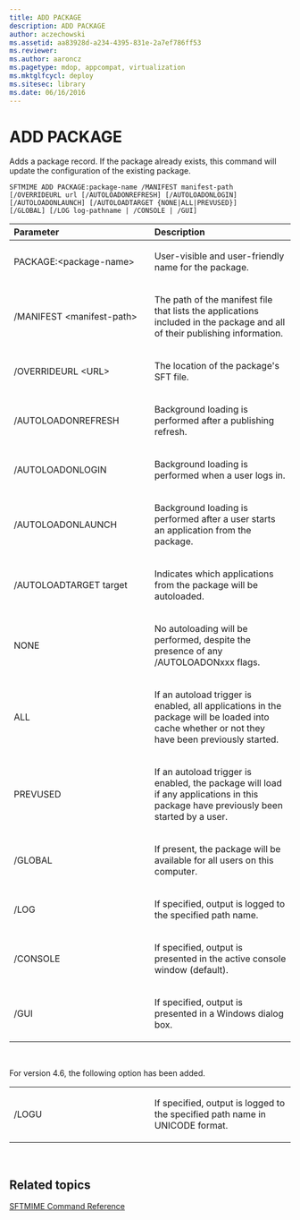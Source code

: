 ```yaml
---
title: ADD PACKAGE
description: ADD PACKAGE
author: aczechowski
ms.assetid: aa83928d-a234-4395-831e-2a7ef786ff53
ms.reviewer:
ms.author: aaroncz
ms.pagetype: mdop, appcompat, virtualization
ms.mktglfcycl: deploy
ms.sitesec: library
ms.date: 06/16/2016
---
```



# ADD PACKAGE


Adds a package record. If the package already exists, this command will update the configuration of the existing package.

`SFTMIME ADD PACKAGE:package-name /MANIFEST manifest-path                 [/OVERRIDEURL url [/AUTOLOADONREFRESH] [/AUTOLOADONLOGIN]                 [/AUTOLOADONLAUNCH] [/AUTOLOADTARGET {NONE|ALL|PREVUSED}]                 [/GLOBAL] [/LOG log-pathname | /CONSOLE | /GUI]`

<table>
<colgroup>
<col width="50%" />
<col width="50%" />
</colgroup>
<thead>
<tr class="header">
<th align="left">Parameter</th>
<th align="left">Description</th>
</tr>
</thead>
<tbody>
<tr class="odd">
<td align="left"><p>PACKAGE:&lt;package-name&gt;</p></td>
<td align="left"><p>User-visible and user-friendly name for the package.</p></td>
</tr>
<tr class="even">
<td align="left"><p>/MANIFEST &lt;manifest-path&gt;</p></td>
<td align="left"><p>The path of the manifest file that lists the applications included in the package and all of their publishing information.</p></td>
</tr>
<tr class="odd">
<td align="left"><p>/OVERRIDEURL &lt;URL&gt;</p></td>
<td align="left"><p>The location of the package's SFT file.</p></td>
</tr>
<tr class="even">
<td align="left"><p>/AUTOLOADONREFRESH</p></td>
<td align="left"><p>Background loading is performed after a publishing refresh.</p></td>
</tr>
<tr class="odd">
<td align="left"><p>/AUTOLOADONLOGIN</p></td>
<td align="left"><p>Background loading is performed when a user logs in.</p></td>
</tr>
<tr class="even">
<td align="left"><p>/AUTOLOADONLAUNCH</p></td>
<td align="left"><p>Background loading is performed after a user starts an application from the package.</p></td>
</tr>
<tr class="odd">
<td align="left"><p>/AUTOLOADTARGET target</p></td>
<td align="left"><p>Indicates which applications from the package will be autoloaded.</p></td>
</tr>
<tr class="even">
<td align="left"><p>NONE</p></td>
<td align="left"><p>No autoloading will be performed, despite the presence of any /AUTOLOADONxxx flags.</p></td>
</tr>
<tr class="odd">
<td align="left"><p>ALL</p></td>
<td align="left"><p>If an autoload trigger is enabled, all applications in the package will be loaded into cache whether or not they have been previously started.</p></td>
</tr>
<tr class="even">
<td align="left"><p>PREVUSED</p></td>
<td align="left"><p>If an autoload trigger is enabled, the package will load if any applications in this package have previously been started by a user.</p></td>
</tr>
<tr class="odd">
<td align="left"><p>/GLOBAL</p></td>
<td align="left"><p>If present, the package will be available for all users on this computer.</p></td>
</tr>
<tr class="even">
<td align="left"><p>/LOG</p></td>
<td align="left"><p>If specified, output is logged to the specified path name.</p></td>
</tr>
<tr class="odd">
<td align="left"><p>/CONSOLE</p></td>
<td align="left"><p>If specified, output is presented in the active console window (default).</p></td>
</tr>
<tr class="even">
<td align="left"><p>/GUI</p></td>
<td align="left"><p>If specified, output is presented in a Windows dialog box.</p></td>
</tr>
</tbody>
</table>

 

For version 4.6, the following option has been added.

<table>
<colgroup>
<col width="50%" />
<col width="50%" />
</colgroup>
<tbody>
<tr class="odd">
<td align="left"><p>/LOGU</p></td>
<td align="left"><p>If specified, output is logged to the specified path name in UNICODE format.</p></td>
</tr>
</tbody>
</table>

 

## Related topics


[SFTMIME Command Reference](sftmime--command-reference.md)

 

 





